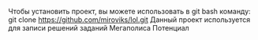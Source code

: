 Чтобы установить проект, вы можете использовать в git bash команду: git clone https://github.com/miroviks/lol.git
Данный проект используется для записи решений заданий Мегаполиса Потенциал
